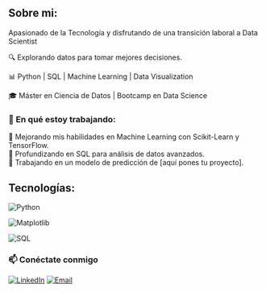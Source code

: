 ## Sobre mi:

Apasionado de la Tecnología y disfrutando de una transición laboral a Data Scientist

🔍 Explorando datos para tomar mejores decisiones.

📊 Python | SQL | Machine Learning | Data Visualization

🎓 Máster en Ciencia de Datos | Bootcamp en Data Science

### 🚀 En qué estoy trabajando:
🔸 Mejorando mis habilidades en Machine Learning con Scikit-Learn y TensorFlow.  
🔸 Profundizando en SQL para análisis de datos avanzados.  
🔸 Trabajando en un modelo de predicción de [aquí pones tu proyecto].  

## Tecnologías:
![Python](https://img.shields.io/badge/Python-NumPy%20%7C%20Pandas-3776AB?style=flat&logo=python&logoColor=white)

![Matplotlib](https://img.shields.io/badge/Matplotlib-Seaborn-11557C?style=flat&logo=plotly&logoColor=white)

![SQL](https://img.shields.io/badge/SQL-Database-4479A1?style=flat&logo=postgresql&logoColor=white)

### 📫 Conéctate conmigo  
[![LinkedIn](https://img.shields.io/badge/LinkedIn-Rodrigo-blue?style=flat&logo=linkedin)]([https://linkedin.com/in/tuusuario](http://linkedin.com/in/rodrigo-rocha-reza-00442115b))
[![Email](https://img.shields.io/badge/Email-Contact%20Me-blue?style=flat&logo=gmail)](mailto:q.rochar@gmail.com)


